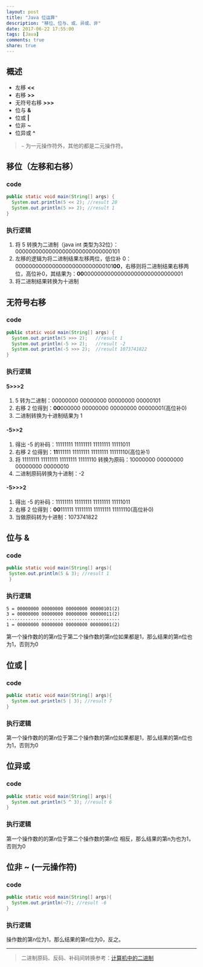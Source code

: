 ```yaml
---
layout: post
title: "Java 位运算"
description: "移位、位与、或、异或、非"
date: 2017-06-22 17:55:00
tags: [Java]
comments: true
share: true
---
```


## 概述

* 左移 **<<**
* 右移 **>>**
* 无符号右移 **>>>**
* 位与 **&**
* 位或 **\|**
* 位非 **~**
* 位异或 **^**

> `~` 为一元操作符外，其他的都是二元操作符。

## 移位（左移和右移）

### code

```java
public static void main(String[] args) {
  System.out.println(5 << 2); //result 20
  System.out.println(5 >> 2); //result 1
}
```

###  执行逻辑

1. 将 5 转换为二进制（java int 类型为32位）：00000000000000000000000000000101
2. 左移的逻辑为将二进制结果左移两位，低位补 0：000000000000000000000000000101**00**，右移则将二进制结果右移两位，高位补0，其结果为：**00**000000000000000000000000000001
3. 将二进制结果转换为十进制

## 无符号右移

### code

```java
public static void main(String[] args) {
  System.out.println(5 >>> 2);   //result 1
  System.out.println(-5 >> 2);   //result -2
  System.out.println(-5 >>> 2);  //result 1073741822
}   
```

### 执行逻辑

#### 5>>>2

1. 5 转为二进制：00000000 00000000 00000000 00000101
2. 右移 2 位得到：**00**000000 00000000 00000000 00000001(高位补0)
3. 二进制转换为十进制结果为 1

#### -5>>2

1. 得出 -5 的补码：11111111 11111111 11111111 11111011
2. 右移 2 位得到：**11**111111 11111111 11111111 11111110(高位补1)
3. 将 11111111 11111111 11111111 11111110 转换为原码：10000000 00000000 00000000 00000010
4. 二进制原码转换为十进制：-2

#### -5>>>2

1. 得出 -5 的补码：11111111 11111111 11111111 11111011
2. 右移 2 位得到：**00**111111 11111111 11111111 11111110(高位补0)
3. 当做原码转为十进制：1073741822

## 位与 &

### code

```java
public static void main(String[] args){
 System.out.println(5 & 3); //result 1
 }   
 ```

 ### 执行逻辑

 ```
 5 = 00000000 00000000 00000000 00000101(2)
 3 = 00000000 00000000 00000000 00000011(2)
 ------------------------------------------
 1 = 00000000 00000000 00000000 00000001(2)
 ```
 第一个操作数的的第n位于第二个操作数的第n位如果都是1，那么结果的第n位也为1，否则为0

## 位或 |

### code

```java
public static void main(String[] args){
  System.out.println(5 | 3); //result 7
}   
```

### 执行逻辑

第一个操作数的的第n位于第二个操作数的第n位如果都是1，那么结果的第n位也为1，否则为0

## 位异或

### code

```java
public static void main(String[] args){
  System.out.println(5 ^ 3); //result 6
}   
```

### 执行逻辑

第一个操作数的的第n位于第二个操作数的第n位 相反，那么结果的第n为也为1，否则为0

## 位非 ~ (一元操作符)

### code

```java
public static void main(String[] args){
  System.out.println(~7); //result -6
}
```

### 执行逻辑

操作数的第n位为1，那么结果的第n位为0，反之。

---

> 二进制原码、反码、补码间转换参考：<a href="/2017-06-17/binary-in-computer/" target="_bank">计算机中的二进制</a>
